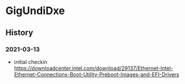 # GigUndiDxe

## History
### 2021-03-13
* initial checkin
  https://downloadcenter.intel.com/download/29137/Ethernet-Intel-Ethernet-Connections-Boot-Utility-Preboot-Images-and-EFI-Drivers
